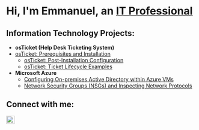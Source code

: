 <h1>Hi, I'm Emmanuel, an <a href="https://linkedin.com/in/EmmanuelBamidel">IT Professional</a></>

<h2> Information Technology Projects:</h2>

- <b>osTicket (Help Desk Ticketing System)</b>
- [osTicket: Prerequisites and Installation](https://github.com/joshmadakorcc/osticket-prereqs)
  - [osTicket: Post-Installation Configuration](https://github.com/EmmanuelBamideleIT/post-install-config)
  - [osTicket: Ticket Lifecycle Examples](https://github.com/EmmanuelBamideleIT/ticket-lifecycle)
- <b>Microsoft Azure</b>
  - [Configuring On-premises Active Directory within Azure VMs](https://github.com/EmmanuelBamideleIT/configure-ad)
  - [Network Security Groups (NSGs) and Inspecting Network Protocols](https://github.com/EmmanuelBamideleIT/azure-network-protocols)

<h2>Connect with me:</h2>

[<img align="left" alt="Emmanuel | LinkedIn" width="22px" src="https://cdn.jsdelivr.net/npm/simple-icons@v3/icons/linkedin.svg" />][linkedin]



[linkedin]: https://linkedin.com/in/EmmanuelBamidel
